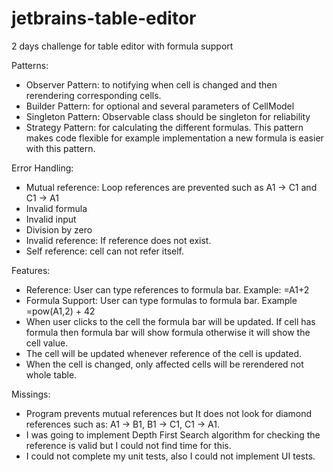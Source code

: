 # jetbrains-table-editor

2 days challenge for table editor with formula support

Patterns:

- Observer Pattern: to notifying when cell is changed and then rerendering corresponding cells.
- Builder Pattern: for optional and several parameters of CellModel
- Singleton Pattern: Observable class should be singleton for reliability
- Strategy Pattern: for calculating the different formulas. This pattern makes code flexible for example implementation a new formula is easier with this pattern.


Error Handling:

- Mutual reference: Loop references are prevented such as A1 -> C1 and C1 -> A1
- Invalid formula
- Invalid input
- Division by zero
- Invalid reference: If reference does not exist.
- Self reference: cell can not refer itself.

Features:
- Reference: User can type references to formula bar. Example: =A1+2
- Formula Support: User can type formulas to formula bar. Example =pow(A1,2) + 42
- When user clicks to the cell the formula bar will be updated. If cell has formula then formula bar will show formula otherwise it will show the cell value.
- The cell will be updated whenever reference of the cell is updated.
- When the cell is changed, only affected cells will be rerendered not whole table.

Missings:
- Program prevents mutual references but It does not look for diamond references such as: A1 -> B1, B1 -> C1, C1 -> A1. 
- I was going to implement Depth First Search algorithm for checking the reference is valid but I could not find time for this.
- I could not complete my unit tests, also I could not implement UI tests.
